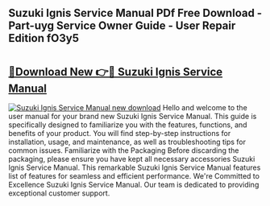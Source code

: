 ## Suzuki Ignis Service Manual PDf Free Download - Part-uyg Service Owner Guide - User Repair Edition fO3y5

# <h2><a href="http://cf15637.oget.top/?id=Suzuki+Ignis+Service+Manual">🔗Download New 👉🔴 Suzuki Ignis Service Manual</a></h2>

[![Suzuki Ignis Service Manual new download](https://i.imgur.com/5g1atiW.png)](http://cf15637.oget.top/?id=Suzuki+Ignis+Service+Manual)
Hello and welcome to the user manual for your brand new Suzuki Ignis Service Manual. This guide is specifically designed to familiarize you with the features, functions, and benefits of your product. You will find step-by-step instructions for installation, usage, and maintenance, as well as troubleshooting tips for common issues. Familiarize with the Packaging Before discarding the packaging, please ensure you have kept all necessary accessories Suzuki Ignis Service Manual. This remarkable Suzuki Ignis Service Manual features list of features for seamless and efficient performance. We're Committed to Excellence Suzuki Ignis Service Manual. Our team is dedicated to providing exceptional customer support.
